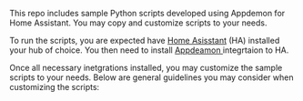 This repo includes sample Python scripts developed using Appdemon for Home Assistant. You may copy and customize scripts to your needs.

To run the scripts, you are expected have [Home Asisstant](https://www.home-assistant.io/installation/) (HA) installed  your hub of choice. You then need to install [Appdeamon ](https://appdaemon.readthedocs.io/en/latest/)integrtaion to HA.

Once all necessary inetgrations installed, you may customize the sample scripts to your needs. Below are general guidelines you may consider when customizing the scripts:
